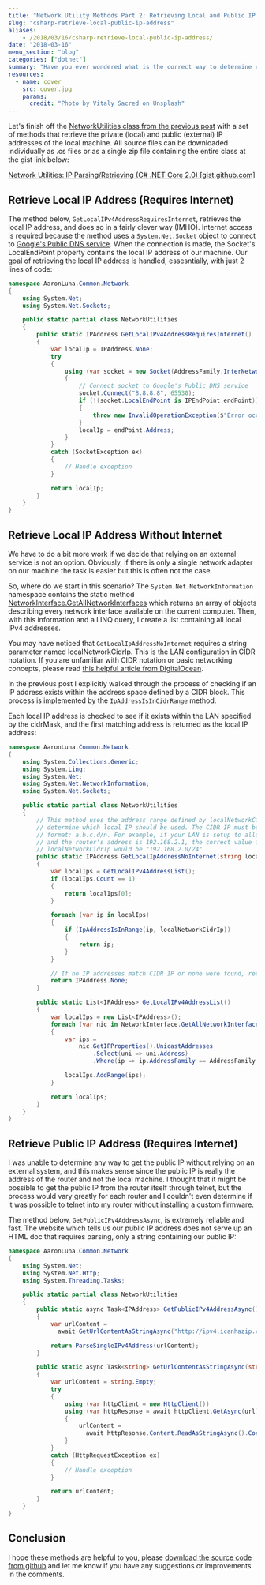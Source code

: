 ```yaml
---
title: "Network Utility Methods Part 2: Retrieving Local and Public IP Addresses"
slug: "csharp-retrieve-local-public-ip-address"
aliases:
    - /2018/03/16/csharp-retrieve-local-public-ip-address/
date: "2018-03-16"
menu_section: "blog"
categories: ["dotnet"]
summary: "Have you ever wondered what is the correct way to determine either the local or public IP address of your PC? In this post, I explore various methods using built-in classes from the .NET Core framework. I attempt to determine my public/private IP address without the assistance of an external service, in order to eliminate any dependencies."
resources:
  - name: cover
    src: cover.jpg
    params:
      credit: "Photo by Vitaly Sacred on Unsplash"
---
```


Let's finish off the [NetworkUtilities class from the previous post](/2018/02/24/csharp-parse-ip-address-check-cidr-range/) with a set of methods that retrieve the private (local) and public (external) IP addresses of the local machine. All source files can be downloaded individually as .cs files or as a single zip file containing the entire class at the gist link below:

<div class="center">
    <a href="https://gist.github.com/a-luna/bd93686ace9f6f22acf0a7032fc41777" class="eyeballs" target="_blank">Network Utilities: IP Parsing/Retrieving (C&#35; .NET Core 2.0) [gist.github.com]</a>
</div>

## Retrieve Local IP Address (Requires Internet)

The method below, ```GetLocalIPv4AddressRequiresInternet```, retrieves the local IP address, and does so in a fairly clever way (IMHO). Internet access is required because the method uses a ```System.Net.Socket``` object to connect to [Google's Public DNS service](https://developers.google.com/speed/public-dns/docs/intro). When the connection is made, the Socket's LocalEndPoint property contains the local IP address of our machine. Our goal of retrieving the local IP address is handled, essesntially, with just 2 lines of code:

```csharp
namespace AaronLuna.Common.Network
{
    using System.Net;
    using System.Net.Sockets;

    public static partial class NetworkUtilities
    {
        public static IPAddress GetLocalIPv4AddressRequiresInternet()
        {
            var localIp = IPAddress.None;
            try
            {
                using (var socket = new Socket(AddressFamily.InterNetwork, SocketType.Dgram, 0))
                {
                    // Connect socket to Google's Public DNS service
                    socket.Connect("8.8.8.8", 65530);
                    if (!(socket.LocalEndPoint is IPEndPoint endPoint))
                    {
                        throw new InvalidOperationException($"Error occurred casting {socket.LocalEndPoint} to IPEndPoint");
                    }
                    localIp = endPoint.Address;
                }
            }
            catch (SocketException ex)
            {
                // Handle exception
            }

            return localIp;
        }
    }
}
```

## Retrieve Local IP Address Without Internet

We have to do a bit more work if we decide that relying on an external service is not an option. Obviously, if there is only a single network adapter on our machine the task is easier but this is often not the case.

So, where do we start in this scenario? The ```System.Net.NetworkInformation``` namespace contains the static method [NetworkInterface.GetAllNetworkInterfaces](https://docs.microsoft.com/en-us/dotnet/api/system.net.networkinformation.networkinterface.getallnetworkinterfaces?view=netframework-4.7.1#System_Net_NetworkInformation_NetworkInterface_GetAllNetworkInterfaces) which returns an array of objects describing every network interface available on the current computer. Then, with this information and a LINQ query, I create a list containing all local IPv4 addresses.

You may have noticed that ```GetLocalIpAddressNoInternet``` requires a string parameter named localNetworkCidrIp. This is the LAN configuration in CIDR notation. If you are unfamiliar with CIDR notation or basic networking concepts, please read [this helpful article from DigitalOcean](https://www.digitalocean.com/community/tutorials/understanding-ip-addresses-subnets-and-cidr-notation-for-networking).

In the previous post I explicitly walked through the process of checking if an IP address exists within the address space defined by a CIDR block. This process is implemented by the ```IpAddressIsInCidrRange``` method.

Each local IP address is checked to see if it exists within the LAN specified by the cidrMask, and the first matching address is returned as the local IP address:

```csharp
namespace AaronLuna.Common.Network
{
    using System.Collections.Generic;
    using System.Linq;
    using System.Net;
    using System.Net.NetworkInformation;
    using System.Net.Sockets;

    public static partial class NetworkUtilities
    {
        // This method uses the address range defined by localNetworkCidrIp to
        // determine which local IP should be used. The CIDR IP must be in correct
        // format: a.b.c.d/n. For example, if your LAN is setup to allow 254 hosts
        // and the router's address is 192.168.2.1, the correct value for
        // localNetworkCidrIp would be "192.168.2.0/24"
        public static IPAddress GetLocalIpAddressNoInternet(string localNetworkCidrIp)
        {
            var localIps = GetLocalIPv4AddressList();
            if (localIps.Count == 1)
            {
                return localIps[0];
            }

            foreach (var ip in localIps)
            {
                if (IpAddressIsInRange(ip, localNetworkCidrIp))
                {
                    return ip;
                }
            }

            // If no IP addresses match CIDR IP or none were found, return 255.255.255.255
            return IPAddress.None;
        }

        public static List<IPAddress> GetLocalIPv4AddressList()
        {
            var localIps = new List<IPAddress>();
            foreach (var nic in NetworkInterface.GetAllNetworkInterfaces())
            {
                var ips =
                    nic.GetIPProperties().UnicastAddresses
                        .Select(uni => uni.Address)
                        .Where(ip => ip.AddressFamily == AddressFamily.InterNetwork).ToList();

                localIps.AddRange(ips);
            }

            return localIps;
        }
    }
}
```

## Retrieve Public IP Address (Requires Internet)

I was unable to determine any way to get the public IP without relying on an external system, and this makes sense since the public IP is really the address of the router and not the local machine. I thought that it might be possible to get the public IP from the router itself through telnet, but the process would vary greatly for each router and I couldn't even determine if it was possible to telnet into my router without installing a custom firmware.

The method below, ```GetPublicIPv4AddressAsync```, is extremely reliable and fast. The website which tells us our public IP address does not serve up an HTML doc that requires parsing, only a string containing our public IP:

```csharp
namespace AaronLuna.Common.Network
{
    using System.Net;
    using System.Net.Http;
    using System.Threading.Tasks;

    public static partial class NetworkUtilities
    {
        public static async Task<IPAddress> GetPublicIPv4AddressAsync()
        {
            var urlContent =
              await GetUrlContentAsStringAsync("http://ipv4.icanhazip.com/").ConfigureAwait(false);

            return ParseSingleIPv4Address(urlContent);
        }

        public static async Task<string> GetUrlContentAsStringAsync(string url)
        {
            var urlContent = string.Empty;
            try
            {
                using (var httpClient = new HttpClient())
                using (var httpResonse = await httpClient.GetAsync(url).ConfigureAwait(false))
                {
                    urlContent =
                      await httpResonse.Content.ReadAsStringAsync().ConfigureAwait(false);
                }
            }
            catch (HttpRequestException ex)
            {
                // Handle exception
            }

            return urlContent;
        }
    }
}
```

## Conclusion

I hope these methods are helpful to you, please [download the source code from github](https://gist.github.com/a-luna/bd93686ace9f6f22acf0a7032fc41777) and let me know if you have any suggestions or improvements in the comments.
